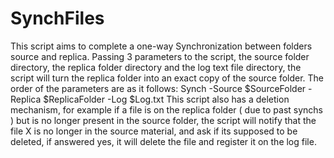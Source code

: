 # SynchFiles

This script aims to complete a one-way Synchronization between folders source and replica.
Passing 3 parameters to the script, the source folder directory, the replica folder directory and the log text file directory, the script will turn the replica folder into an exact copy of the source folder.
The order of the parameters are as it follows: Synch -Source $SourceFolder -Replica $ReplicaFolder -Log $Log.txt
This script also has a deletion mechanism, for example if a file is on the replica folder ( due to past synchs ) but is no longer present in the source folder, the script will notify that the file X is no longer in the source material, and ask if its supposed to be deleted, if answered yes, it will delete the file and register it on the log file.
